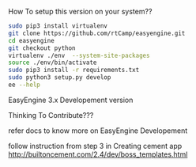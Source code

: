 
How To setup this version on your system??

```bash
sudo pip3 install virtualenv
git clone https://github.com/rtCamp/easyengine.git
cd easyengine
git checkout python
virtualenv ./env  --system-site-packages
source ./env/bin/activate
sudo pip3 install -r requirements.txt
sudo python3 setup.py develop
ee --help
```



EasyEngine 3.x Developement version



Thinking To Contribute???

refer docs to know more on EasyEngine Developement

follow instruction from step 3 in Creating cement app
http://builtoncement.com/2.4/dev/boss_templates.html
